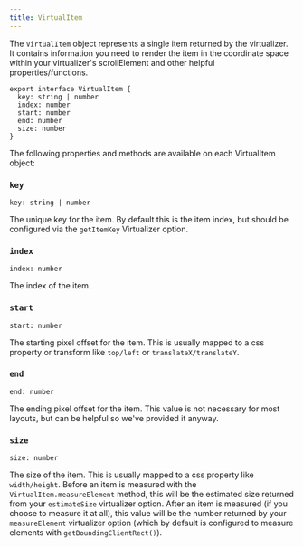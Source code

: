 ```yaml
---
title: VirtualItem
---
```


The `VirtualItem` object represents a single item returned by the virtualizer. It contains information you need to render the item in the coordinate space within your virtualizer's scrollElement and other helpful properties/functions.

```tsx
export interface VirtualItem {
  key: string | number
  index: number
  start: number
  end: number
  size: number
}
```

The following properties and methods are available on each VirtualItem object:

### `key`

```tsx
key: string | number
```

The unique key for the item. By default this is the item index, but should be configured via the `getItemKey` Virtualizer option.

### `index`

```tsx
index: number
```

The index of the item.

### `start`

```tsx
start: number
```

The starting pixel offset for the item. This is usually mapped to a css property or transform like `top/left` or `translateX/translateY`.

### `end`

```tsx
end: number
```

The ending pixel offset for the item. This value is not necessary for most layouts, but can be helpful so we've provided it anyway.

### `size`

```tsx
size: number
```

The size of the item. This is usually mapped to a css property like `width/height`. Before an item is measured with the `VirtualItem.measureElement` method, this will be the estimated size returned from your `estimateSize` virtualizer option. After an item is measured (if you choose to measure it at all), this value will be the number returned by your `measureElement` virtualizer option (which by default is configured to measure elements with `getBoundingClientRect()`).
